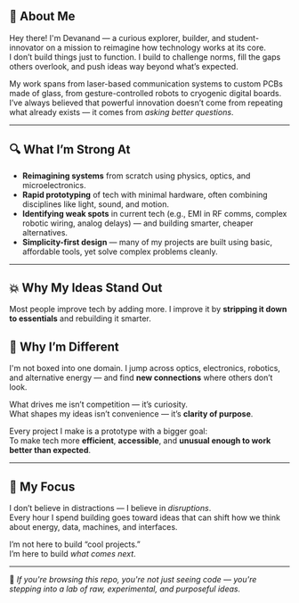 ## 👋 About Me

Hey there! I'm Devanand — a curious explorer, builder, and student-innovator on a mission to reimagine how technology works at its core.  
I don’t build things just to function. I build to challenge norms, fill the gaps others overlook, and push ideas way beyond what’s expected.

My work spans from laser-based communication systems to custom PCBs made of glass, from gesture-controlled robots to cryogenic digital boards.  
I’ve always believed that powerful innovation doesn’t come from repeating what already exists — it comes from *asking better questions*.

---

## 🔍 What I’m Strong At

- **Reimagining systems** from scratch using physics, optics, and microelectronics.
- **Rapid prototyping** of tech with minimal hardware, often combining disciplines like light, sound, and motion.
- **Identifying weak spots** in current tech (e.g., EMI in RF comms, complex robotic wiring, analog delays) — and building smarter, cheaper alternatives.
- **Simplicity-first design** — many of my projects are built using basic, affordable tools, yet solve complex problems cleanly.

---

## 💥 Why My Ideas Stand Out

Most people improve tech by adding more. I improve it by **stripping it down to essentials** and rebuilding it smarter.


## 🧠 Why I’m Different

I'm not boxed into one domain. I jump across optics, electronics, robotics, and alternative energy — and find **new connections** where others don’t look.

What drives me isn’t competition — it’s curiosity.  
What shapes my ideas isn’t convenience — it’s **clarity of purpose**.

Every project I make is a prototype with a bigger goal:  
To make tech more **efficient**, **accessible**, and **unusual enough to work better than expected**.

---

## 🎯 My Focus

I don’t believe in distractions — I believe in *disruptions*.  
Every hour I spend building goes toward ideas that can shift how we think about energy, data, machines, and interfaces.

I’m not here to build “cool projects.”  
I’m here to build *what comes next*.

---

📌 *If you're browsing this repo, you're not just seeing code — you're stepping into a lab of raw, experimental, and purposeful ideas.*

